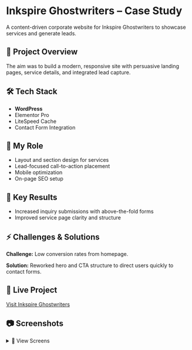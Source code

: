 # Inkspire Ghostwriters – Case Study
A content-driven corporate website for Inkspire Ghostwriters to showcase services and generate leads.

## 📌 Project Overview
The aim was to build a modern, responsive site with persuasive landing pages, service details, and integrated lead capture.

## 🛠 Tech Stack
- **WordPress**
- Elementor Pro
- LiteSpeed Cache
- Contact Form Integration
  
## 💼 My Role
- Layout and section design for services
- Lead-focused call-to-action placement
- Mobile optimization
- On-page SEO setup

## 🚀 Key Results
- Increased inquiry submissions with above-the-fold forms
- Improved service page clarity and structure
  
## ⚡ Challenges & Solutions
**Challenge:** Low conversion rates from homepage.  

**Solution:** Reworked hero and CTA structure to direct users quickly to contact forms.

## 🔗 Live Project

[Visit Inkspire Ghostwriters](https://inkspireghostwriters.com/)


## 📷 Screenshots
<details>
<summary>📸 View Screens</summary>
**Homepage**  
![Home](assets/home.png)  
**Service Section**  
![Service](assets/service.png)  
**Contact Form**  
![Contact](assets/mobile.png)
</details>
